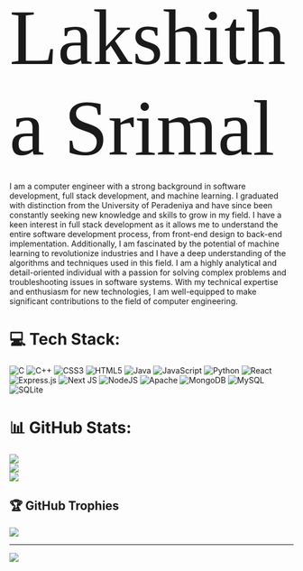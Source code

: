 <span style="font-family:Papyrus; font-size:10em;">Lakshitha Srimal</span>

<p>
I am a computer engineer with a strong background in software development, full stack development, and machine learning. I graduated with distinction from the University of Peradeniya and have since been constantly seeking new knowledge and skills to grow in my field. I have a keen interest in full stack development as it allows me to understand the entire software development process, from front-end design to back-end implementation. Additionally, I am fascinated by the potential of machine learning to revolutionize industries and I have a deep understanding of the algorithms and techniques used in this field. I am a highly analytical and detail-oriented individual with a passion for solving complex problems and troubleshooting issues in software systems. With my technical expertise and enthusiasm for new technologies, I am well-equipped to make significant contributions to the field of computer engineering.
 </p>

# 💻 Tech Stack:
![C](https://img.shields.io/badge/c-%2300599C.svg?style=for-the-badge&logo=c&logoColor=white) ![C++](https://img.shields.io/badge/c++-%2300599C.svg?style=for-the-badge&logo=c%2B%2B&logoColor=white) ![CSS3](https://img.shields.io/badge/css3-%231572B6.svg?style=for-the-badge&logo=css3&logoColor=white) ![HTML5](https://img.shields.io/badge/html5-%23E34F26.svg?style=for-the-badge&logo=html5&logoColor=white) ![Java](https://img.shields.io/badge/java-%23ED8B00.svg?style=for-the-badge&logo=java&logoColor=white) ![JavaScript](https://img.shields.io/badge/javascript-%23323330.svg?style=for-the-badge&logo=javascript&logoColor=%23F7DF1E) ![Python](https://img.shields.io/badge/python-3670A0?style=for-the-badge&logo=python&logoColor=ffdd54) ![React](https://img.shields.io/badge/react-%2320232a.svg?style=for-the-badge&logo=react&logoColor=%2361DAFB) ![Express.js](https://img.shields.io/badge/express.js-%23404d59.svg?style=for-the-badge&logo=express&logoColor=%2361DAFB) ![Next JS](https://img.shields.io/badge/Next-black?style=for-the-badge&logo=next.js&logoColor=white) ![NodeJS](https://img.shields.io/badge/node.js-6DA55F?style=for-the-badge&logo=node.js&logoColor=white) ![Apache](https://img.shields.io/badge/apache-%23D42029.svg?style=for-the-badge&logo=apache&logoColor=white) ![MongoDB](https://img.shields.io/badge/MongoDB-%234ea94b.svg?style=for-the-badge&logo=mongodb&logoColor=white) ![MySQL](https://img.shields.io/badge/mysql-%2300f.svg?style=for-the-badge&logo=mysql&logoColor=white) ![SQLite](https://img.shields.io/badge/sqlite-%2307405e.svg?style=for-the-badge&logo=sqlite&logoColor=white)
# 📊 GitHub Stats:
![](https://github-readme-stats.vercel.app/api?username=LakshithaCS&theme=dark&hide_border=true&include_all_commits=false&count_private=false)<br/>
![](https://github-readme-streak-stats.herokuapp.com/?user=LakshithaCS&theme=dark&hide_border=true)<br/>
![](https://github-readme-stats.vercel.app/api/top-langs/?username=LakshithaCS&theme=dark&hide_border=true&include_all_commits=false&count_private=false&layout=compact)

## 🏆 GitHub Trophies
![](https://github-profile-trophy.vercel.app/?username=LakshithaCS&theme=radical&no-frame=false&no-bg=true&margin-w=4)

---
[![](https://visitcount.itsvg.in/api?id=LakshithaCS&icon=0&color=0)](https://visitcount.itsvg.in)
